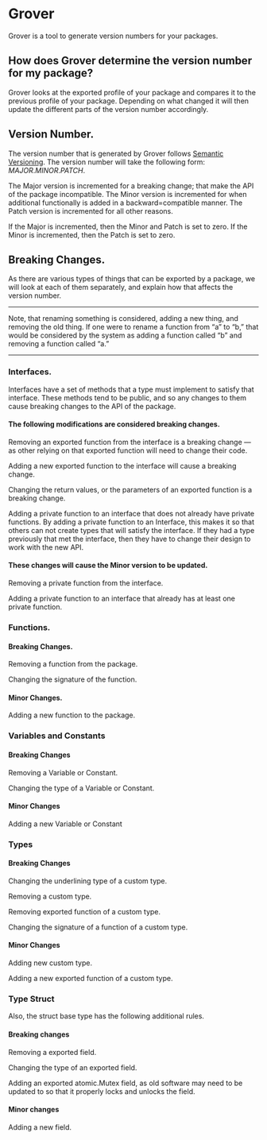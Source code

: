 # Grover

Grover is a tool to generate version numbers for your packages.

## How does Grover determine the version number for my package?

Grover looks at the exported profile of your package and compares it to the
previous profile of your package. Depending on what changed it will then update
the different parts of the version number accordingly.

## Version Number.


The version number that is generated by Grover follows [Semantic Versioning](http://semver.org).
The version number will take the following form: *MAJOR*.*MINOR*.*PATCH*.

The Major version is incremented for a breaking change; that make the API of
the package incompatible.
The Minor version is incremented for when additional functionally is added in a
backward=compatible manner.
The Patch version is incremented for all other reasons.

If the Major is incremented, then the Minor and Patch is set to zero.
If the Minor is incremented, then the Patch is set to zero.

## Breaking Changes.

As there are various types of things that can be exported by a package, we will
look at each of them separately, and explain how that affects the version number.


---

Note, that renaming something is considered, adding a new thing, and removing the
old thing. If one were to rename a function from “a” to “b,” that would be
considered by the system as adding a function called “b” and removing a function
called “a.”

---

### Interfaces.


Interfaces have a set of methods that a type must implement to satisfy that
interface. These methods tend to be public, and so any changes to them cause
breaking changes to the API of the package.

#### The following modifications are considered breaking changes.

Removing an exported function from the interface is a breaking change — as other
relying on that exported function will need to change their code.

Adding a new exported function to the interface will cause a breaking change.

Changing the return values, or the parameters of an exported function is a
breaking change.

Adding a private function to an interface that does not already have private
functions. By adding a private function to an Interface, this makes it so that
others can not create types that will satisfy the interface. If they had a type
previously that met the interface, then they have to change their design to work
with the new API.


#### These changes will cause the Minor version to be updated.

Removing a private function from the interface.

Adding a private function to an interface that already has at least one private
function.


### Functions.


#### Breaking Changes.

Removing a function from the package.

Changing the signature of the function.

#### Minor Changes.

Adding a new function to the package.


### Variables and Constants

#### Breaking Changes


Removing a Variable or Constant.

Changing the type of a Variable or Constant.

#### Minor Changes

Adding a new Variable or Constant

### Types

#### Breaking Changes

Changing the underlining type of a custom type.

Removing a custom type.

Removing exported function of a custom type.

Changing the signature of a function of a custom type.

#### Minor Changes

Adding new custom type.

Adding a new exported function of a custom type.


### Type Struct

Also, the struct base type has the following additional rules.

#### Breaking changes

Removing a exported field.

Changing the type of an exported field.

Adding an exported atomic.Mutex field, as old software may need to be updated to so that it properly locks and unlocks the field.

#### Minor changes

Adding a new field.
